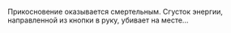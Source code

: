 Прикосновение оказывается смертельным. Сгусток энергии, направленной из кнопки в руку, убивает на месте...

